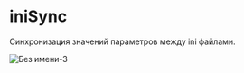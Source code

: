 # iniSync
Синхронизация значений параметров между ini файлами.

![Без имени-3](https://user-images.githubusercontent.com/21084600/169845406-0dc83167-1f84-471b-9fc1-39f814a08446.jpg)
